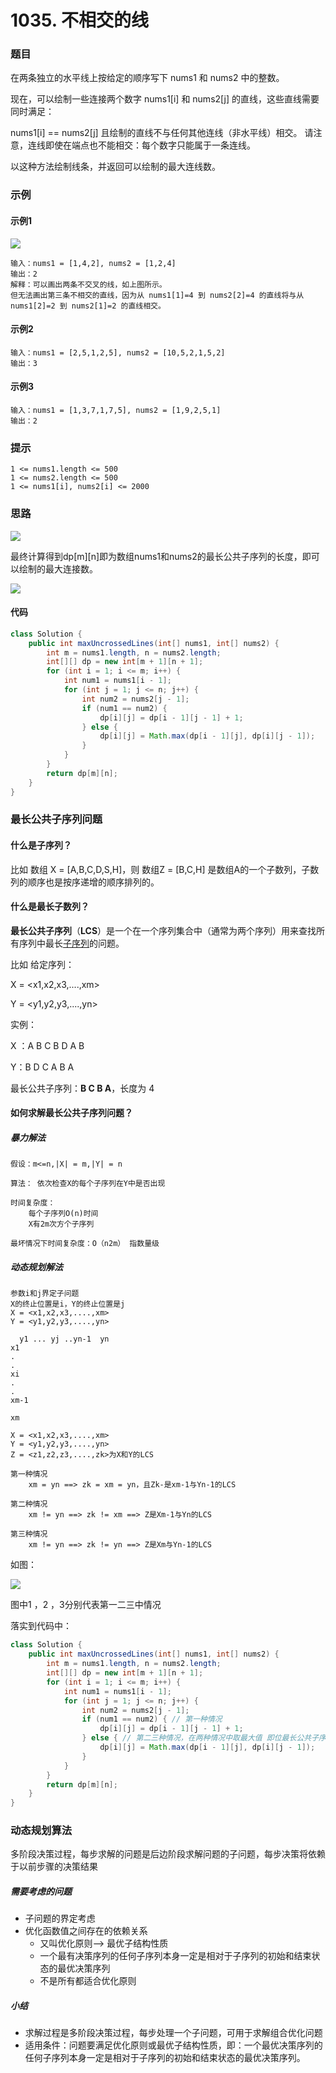 # 1035. 不相交的线

### 题目

在两条独立的水平线上按给定的顺序写下 nums1 和 nums2 中的整数。

现在，可以绘制一些连接两个数字 nums1[i] 和 nums2[j] 的直线，这些直线需要同时满足：

 nums1[i] == nums2[j]
且绘制的直线不与任何其他连线（非水平线）相交。
请注意，连线即使在端点也不能相交：每个数字只能属于一条连线。

以这种方法绘制线条，并返回可以绘制的最大连线数。

### 示例

#### 示例1

![](/Users/sunwj/Documents/GitHub/gitbook_leetcode/gitbook_leetcode/image/不相交的线.png)

```
输入：nums1 = [1,4,2], nums2 = [1,2,4]
输出：2
解释：可以画出两条不交叉的线，如上图所示。 
但无法画出第三条不相交的直线，因为从 nums1[1]=4 到 nums2[2]=4 的直线将与从 nums1[2]=2 到 nums2[1]=2 的直线相交。

```

#### 示例2

```
输入：nums1 = [2,5,1,2,5], nums2 = [10,5,2,1,5,2]
输出：3
```

#### 示例3

```
输入：nums1 = [1,3,7,1,7,5], nums2 = [1,9,2,5,1]
输出：2
```

### 提示

```
1 <= nums1.length <= 500
1 <= nums2.length <= 500
1 <= nums1[i], nums2[i] <= 2000

```

### 思路

![](/Users/sunwj/Documents/GitHub/gitbook_leetcode/gitbook_leetcode/image/不相交的线解题思路.png)

最终计算得到dp\[m][n]即为数组nums1和nums2的最长公共子序列的长度，即可以绘制的最大连接数。

![](/Users/sunwj/Documents/GitHub/gitbook_leetcode/gitbook_leetcode/image/不相交的线解法.png)

#### 代码

```java
class Solution {
    public int maxUncrossedLines(int[] nums1, int[] nums2) {
        int m = nums1.length, n = nums2.length;
        int[][] dp = new int[m + 1][n + 1];
        for (int i = 1; i <= m; i++) {
            int num1 = nums1[i - 1];
            for (int j = 1; j <= n; j++) {
                int num2 = nums2[j - 1];
                if (num1 == num2) {
                    dp[i][j] = dp[i - 1][j - 1] + 1;
                } else {
                    dp[i][j] = Math.max(dp[i - 1][j], dp[i][j - 1]);
                }
            }
        }
        return dp[m][n];
    }
}

```



### 最长公共子序列问题

#### 什么是子序列？

比如 数组 X = [A,B,C,D,S,H]，则 数组Z = [B,C,H] 是数组A的一个子数列，子数列的顺序也是按序递增的顺序排列的。

#### 什么是最长子数列？

**最长公共子序列**（**LCS**）是一个在一个序列集合中（通常为两个序列）用来查找所有序列中最长[子序列](https://zh.wikipedia.org/wiki/子序列)的问题。

比如 给定序列：

X = <x1,x2,x3,....,xm>

Y = <y1,y2,y3,....,yn>

实例：

X ：A B C B D A B

Y：B D C A B A 

最长公共子序列：**B C B A**，长度为 4

#### 如何求解最长公共子序列问题？

##### 暴力解法

```
假设：m<=n,|X| = m,|Y| = n

算法： 依次检查X的每个子序列在Y中是否出现

时间复杂度：
	每个子序列O(n)时间
	X有2m次方个子序列
	
最坏情况下时间复杂度：O（n2m） 指数量级
```

##### 动态规划解法

```
参数i和j界定子问题
X的终止位置是i，Y的终止位置是j
X = <x1,x2,x3,....,xm>
Y = <y1,y2,y3,....,yn>

  y1 ... yj ..yn-1  yn
x1
.
.
xi
.
.
xm-1

xm

X = <x1,x2,x3,....,xm>
Y = <y1,y2,y3,....,yn>
Z = <z1,z2,z3,....,zk>为X和Y的LCS

第一种情况
	xm = yn ==> zk = xm = yn，且Zk-是xm-1与Yn-1的LCS

第二种情况
	xm != yn ==> zk != xm ==> Z是Xm-1与Yn的LCS
 
第三种情况
	xm != yn ==> zk != yn ==> Z是Xm与Yn-1的LCS
```

如图：

![](/Users/sunwj/Documents/GitHub/gitbook_leetcode/gitbook_leetcode/image/公共子序列动态规划图.png)

图中1 ，2 ，3分别代表第一二三中情况



落实到代码中：

```java
class Solution {
    public int maxUncrossedLines(int[] nums1, int[] nums2) {
        int m = nums1.length, n = nums2.length;
        int[][] dp = new int[m + 1][n + 1];
        for (int i = 1; i <= m; i++) {
            int num1 = nums1[i - 1];
            for (int j = 1; j <= n; j++) {
                int num2 = nums2[j - 1];
                if (num1 == num2) { // 第一种情况
                    dp[i][j] = dp[i - 1][j - 1] + 1;
                } else { // 第二三种情况，在两种情况中取最大值 即位最长公共子序列
                    dp[i][j] = Math.max(dp[i - 1][j], dp[i][j - 1]);
                }
            }
        }
        return dp[m][n];
    }
}
```

### 动态规划算法

多阶段决策过程，每步求解的问题是后边阶段求解问题的子问题，每步决策将依赖于以前步骤的决策结果

##### 需要考虑的问题

* 子问题的界定考虑
* 优化函数值之间存在的依赖关系
  * 又叫优化原则--> 最优子结构性质
  * 一个最有决策序列的任何子序列本身一定是相对于子序列的初始和结束状态的最优决策序列
  * 不是所有都适合优化原则

##### 小结

* 求解过程是多阶段决策过程，每步处理一个子问题，可用于求解组合优化问题
* 适用条件：问题要满足优化原则或最优子结构性质，即：一个最优决策序列的任何子序列本身一定是相对于子序列的初始和结束状态的最优决策序列。



